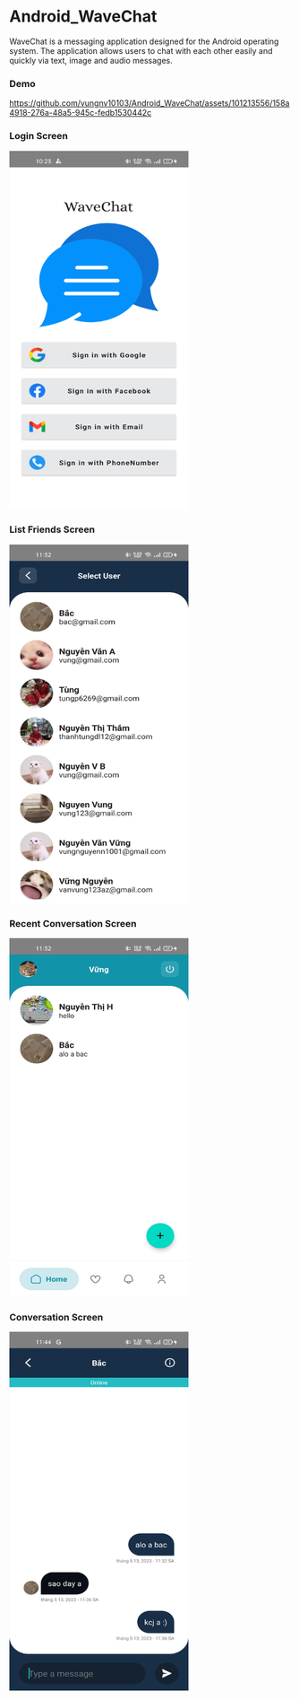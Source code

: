 # Android_WaveChat
WaveChat is a messaging application designed for the Android operating system. The application allows users to chat with each other easily and quickly via text, image and audio messages.

### Demo
https://github.com/vungnv10103/Android_WaveChat/assets/101213556/158a4918-276a-48a5-945c-fedb1530442c

### Login Screen
<img src='/public/images/Login.jpg' width='320' height='640'>

### List Friends Screen
<img src='/public/images/All User.jpg' width='320' height='640'>

### Recent Conversation Screen
<img src='/public/images/recent_conversation.jpg' width='320' height='640'>

### Conversation Screen
<img src='/public/images/conversation.jpg' width='320' height='640'>
